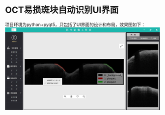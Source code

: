 # OCT易损斑块自动识别UI界面
项目环境为python+pyqt5，只包括了UI界面的设计和布局，效果图如下：
![效果图](https://github.com/Anolecbar/QT/blob/master/Resource/%E6%95%88%E6%9E%9C%E5%9B%BE.png)
